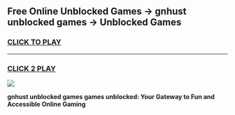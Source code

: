 
## Free Online Unblocked Games → gnhust unblocked games → Unblocked Games
<h3>
<a href="https://premium.freeplayer.one?title=gnhust_unblocked_games&ref=21F">CLICK TO PLAY</a></h3>
<hr>

<h3>
<a href="https://premium.freeplayer.one?title=gnhust_unblocked_games&ref=21F">CLICK 2 PLAY</a>
  
</h3>

<a href="https://premium.freeplayer.one?title=gnhust_unblocked_games&ref=21F/"><img src="https://clearcache.store/games.png"></a>


**gnhust unblocked games games unblocked: Your Gateway to Fun and Accessible Online Gaming**

